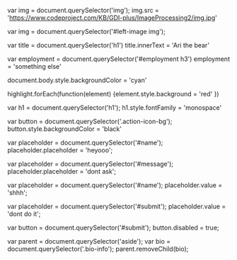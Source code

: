 var img = document.querySelector('img');
img.src = 'https://www.codeproject.com/KB/GDI-plus/ImageProcessing2/img.jpg'

var img = document.querySelector('#left-image img');

var title = document.querySelector('h1')
title.innerText = 'Ari the bear'

var employment = document.querySelector('#employment h3')
employment = 'something else'

document.body.style.backgroundColor = 'cyan'

highlight.forEach(function(element) {element.style.background = 'red' })

var h1 = document.querySelector('h1');
h1.style.fontFamily = 'monospace'

var button = document.querySelector('.action-icon-bg');
button.style.backgroundColor = 'black'

var placeholder = document.querySelector('#name');
placeholder.placeholder = 'heyooo';

var placeholder = document.querySelector('#message');
placeholder.placeholder = 'dont ask';

var placeholder = document.querySelector('#name');
placeholder.value = 'shhh';

var placeholder = document.querySelector('#submit');
placeholder.value = 'dont do it';

var button = document.querySelector('#submit');
button.disabled = true;

var parent = document.querySelector('aside');
var bio = document.querySelector('.bio-info');
parent.removeChild(bio);
